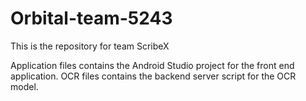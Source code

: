 # Orbital-team-5243

This is the repository for team ScribeX

Application files contains the Android Studio project for the front end application.
OCR files contains the backend server script for the OCR model.
